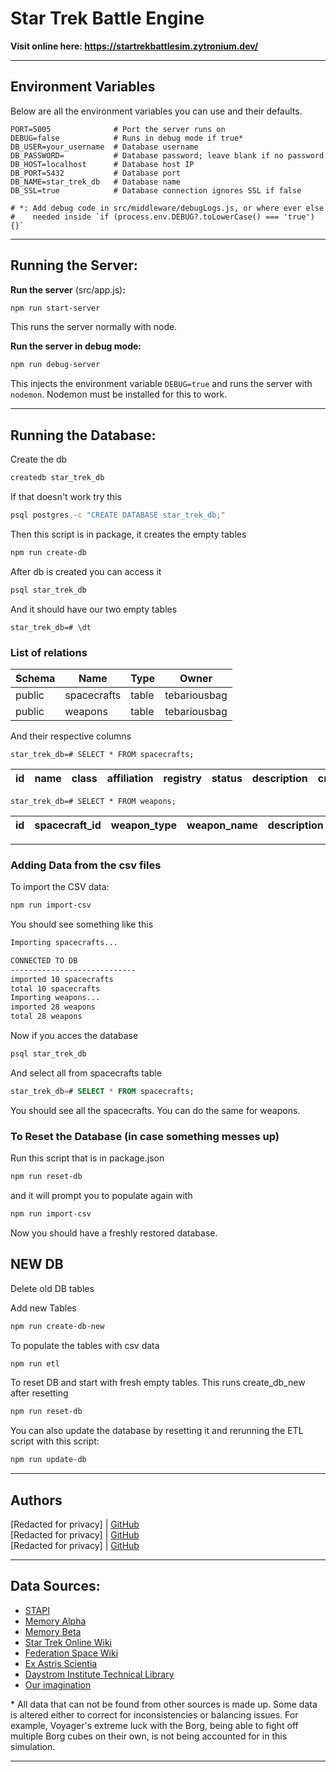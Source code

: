 # Star Trek Battle Engine

**Visit online here: https://startrekbattlesim.zytronium.dev/**

----

## Environment Variables

Below are all the environment variables you can use and their defaults.

```dotenv
PORT=5005              # Port the server runs on
DEBUG=false            # Runs in debug mode if true*
DB_USER=your_username  # Database username
DB_PASSWORD=           # Database password; leave blank if no password
DB_HOST=localhost      # Database host IP
DB_PORT=5432           # Database port
DB_NAME=star_trek_db   # Database name
DB_SSL=true            # Database connection ignores SSL if false

# *: Add debug code in src/middleware/debugLogs.js, or where ever else
#    needed inside `if (process.env.DEBUG?.toLowerCase() === 'true') {}`
```

----

## Running the Server:

**Run the server** (src/app.js)**:**
```bash
npm run start-server
```
This runs the server normally with node.

**Run the server in debug mode:**
```bash
npm run debug-server
```
This injects the environment variable `DEBUG=true` and runs the server with `nodemon`.
Nodemon must be installed for this to work.

----

## Running the Database:

Create the db
```bash
createdb star_trek_db
```
If that doesn't work try this
```bash
psql postgres -c "CREATE DATABASE star_trek_db;"
```

Then this script is in package, it creates the empty tables
```bash
npm run create-db
```

After db is created you can access it
```bash
psql star_trek_db
```

And it should have our two empty tables

`star_trek_db=# \dt`

### List of relations
| Schema | Name        | Type  | Owner        |
|--------|-------------|-------|--------------|
| public | spacecrafts | table | tebariousbag |
| public | weapons     | table | tebariousbag |

And their respective columns

`star_trek_db=# SELECT * FROM spacecrafts;`

| id | name | class | affiliation | registry | status | description | created_at | updated_at |
|----|------|-------|-------------|----------|--------|-------------|------------|------------|

`star_trek_db=# SELECT * FROM weapons;`

| id | spacecraft_id | weapon_type | weapon_name | description | affiliation | era | created_at | updated_at |
|----|---------------|-------------|-------------|-------------|-------------|-----|------------|------------|

----

### Adding Data from the csv files
To import the CSV data:
```bash
npm run import-csv
```
You should see something like this

```bash
Importing spacecrafts...

CONNECTED TO DB
----------------------------
imported 10 spacecrafts
total 10 spacecrafts
Importing weapons...
imported 28 weapons
total 28 weapons
```

Now if you acces the database
```bash
psql star_trek_db
```
And select all from spacecrafts table
```sql
star_trek_db=# SELECT * FROM spacecrafts;
```
You should see all the spacecrafts. You can do the same for weapons.

### To Reset the Database (in case something messes up)
Run this script that is in package.json
```bash
npm run reset-db
```
and it will prompt you to populate again with
```bash
npm run import-csv
```
Now you should have a freshly restored database.

## NEW DB

Delete old DB tables

Add new Tables

```bash
npm run create-db-new
```

To populate the tables with csv data

```bash
npm run etl
```

To reset DB and start with fresh empty tables.
This runs create_db_new after resetting

```bash
npm run reset-db
```

You can also update the database by resetting it
and rerunning the ETL script with this script:
```bash
npm run update-db
```

---

## Authors

[Redacted for privacy] | [GitHub](https://github.com/Zytronium)  
[Redacted for privacy] | [GitHub](https://github.com/Paintballskaguy)  
[Redacted for privacy] | [GitHub](https://github.com/TebariousBag)

----

## Data Sources:

- [STAPI](https://stapi.co/)
- [Memory Alpha](https://memory-alpha.fandom.com/wiki/Portal:Main)
- [Memory Beta](https://memory-beta.fandom.com/wiki/Main_Page)
- [Star Trek Online Wiki](https://stowiki.net/)
- [Federation Space Wiki](https://wiki.fed-space.com/)
- [Ex Astris Scientia](https://www.ex-astris-scientia.org/)
- [Daystrom Institute Technical Library](https://www.ditl.org/)
- [Our imagination](https://www.youtube.com/watch?v=dQw4w9WgXcQ)

\* All data that can not be found from other sources is made up. Some data is
altered either to correct for inconsistencies or balancing issues. For example,
Voyager's extreme luck with the Borg, being able to fight off multiple Borg
cubes on their own, is not being accounted for in this simulation.

----
